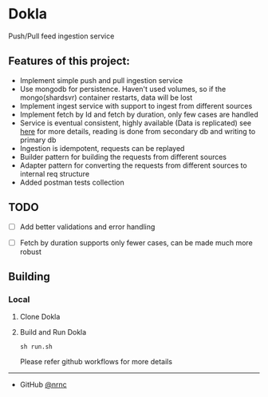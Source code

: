 # Dokla

Push/Pull feed ingestion service

## Features of this project:

- Implement simple push and pull ingestion service
- Use mongodb for persistence. Haven't used volumes, so if the mongo(shardsvr) container restarts, data will be lost
- Implement ingest service with support to ingest from different sources
- Implement fetch by Id and fetch by duration, only few cases are handled
- Service is eventual consistent, highly available (Data is replicated) see [here](https://hub.docker.com/r/bitnami/mongodb-sharded) for more details, reading is done from secondary db and writing to primary db
- Ingestion is idempotent, requests can be replayed
- Builder pattern for building the requests from different sources
- Adapter pattern for converting the requests from different sources to internal req structure
- Added postman tests collection


## TODO

- [ ] Add better validations and error handling
- [ ] Fetch by duration supports only fewer cases, can be made much more robust



## Building

### Local

1. Clone Dokla

2. Build and Run Dokla

    ```
    sh run.sh
    ```

    Please refer github workflows for more details

---

- GitHub [@nrnc](https://github.com/nrnc)